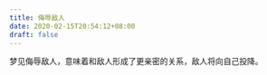 ```yaml
---
title: 侮辱敌人
date: 2020-02-15T20:54:12+08:00
draft: false
---
```


梦见侮辱敌人，意味着和敌人形成了更亲密的关系，敌人将向自己投降。<br>
